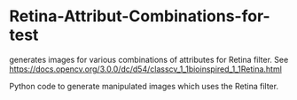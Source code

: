 # Retina-Attribut-Combinations-for-test
generates images for various combinations of attributes for Retina filter.
See
https://docs.opencv.org/3.0.0/dc/d54/classcv_1_1bioinspired_1_1Retina.html 

Python code to generate manipulated images which uses the Retina filter.
